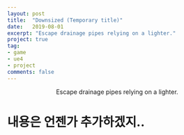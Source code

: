 ```yaml
---
layout: post
title:  "Downsized (Temporary title)"
date:   2019-08-01
excerpt: "Escape drainage pipes relying on a lighter."
project: true
tag:
- game
- ue4
- project
comments: false
---
```

   
<center>Escape drainage pipes relying on a lighter.</center>


# 내용은 언젠가 추가하겠지..
